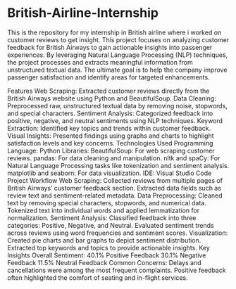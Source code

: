 # British-Airline-Internship
This is the repository for my internship in British airline where i worked on customer reviews to get insight. 
This project focuses on analyzing customer feedback for British Airways to gain actionable insights into passenger experiences. By leveraging Natural Language Processing (NLP) techniques, the project processes and extracts meaningful information from unstructured textual data. The ultimate goal is to help the company improve passenger satisfaction and identify areas for targeted enhancements.

Features
Web Scraping: Extracted customer reviews directly from the British Airways website using Python and BeautifulSoup.
Data Cleaning: Preprocessed raw, unstructured textual data by removing noise, stopwords, and special characters.
Sentiment Analysis: Categorized feedback into positive, negative, and neutral sentiments using NLP techniques.
Keyword Extraction: Identified key topics and trends within customer feedback.
Visual Insights: Presented findings using graphs and charts to highlight satisfaction levels and key concerns.
Technologies Used
Programming Language: Python
Libraries:
BeautifulSoup: For web scraping customer reviews.
pandas: For data cleaning and manipulation.
nltk and spaCy: For Natural Language Processing tasks like tokenization and sentiment analysis.
matplotlib and seaborn: For data visualization.
IDE: Visual Studio Code
Project Workflow
Web Scraping:
Collected reviews from multiple pages of British Airways’ customer feedback section.
Extracted data fields such as review text and sentiment-related metadata.
Data Preprocessing:
Cleaned text by removing special characters, stopwords, and numerical data.
Tokenized text into individual words and applied lemmatization for normalization.
Sentiment Analysis:
Classified feedback into three categories: Positive, Negative, and Neutral.
Evaluated sentiment trends across reviews using word frequencies and sentiment scores.
Visualization:
Created pie charts and bar graphs to depict sentiment distribution.
Extracted top keywords and topics to provide actionable insights.
Key Insights
Overall Sentiment:
40.1% Positive Feedback
30.1% Negative Feedback
11.5% Neutral Feedback
Common Concerns:
Delays and cancellations were among the most frequent complaints.
Positive feedback often highlighted the comfort of seating and in-flight services.
